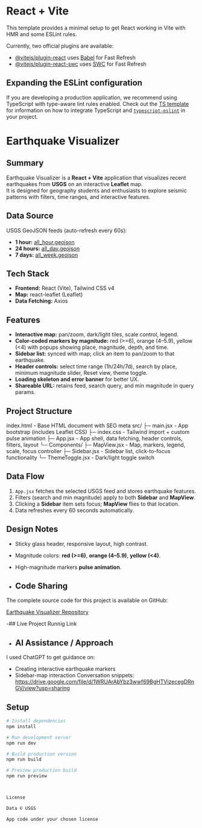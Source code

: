 # React + Vite

This template provides a minimal setup to get React working in Vite with HMR and some ESLint rules.

Currently, two official plugins are available:

- [@vitejs/plugin-react](https://github.com/vitejs/vite-plugin-react/blob/main/packages/plugin-react) uses [Babel](https://babeljs.io/) for Fast Refresh
- [@vitejs/plugin-react-swc](https://github.com/vitejs/vite-plugin-react/blob/main/packages/plugin-react-swc) uses [SWC](https://swc.rs/) for Fast Refresh

## Expanding the ESLint configuration

If you are developing a production application, we recommend using TypeScript with type-aware lint rules enabled. Check out the [TS template](https://github.com/vitejs/vite/tree/main/packages/create-vite/template-react-ts) for information on how to integrate TypeScript and [`typescript-eslint`](https://typescript-eslint.io) in your project.


# Earthquake Visualizer

## Summary
Earthquake Visualizer is a **React + Vite** application that visualizes recent earthquakes from **USGS** on an interactive **Leaflet** map.  
It is designed for geography students and enthusiasts to explore seismic patterns with filters, time ranges, and interactive features.

## Data Source
USGS GeoJSON feeds (auto-refresh every 60s):
- **1 hour:** [all_hour.geojson](https://earthquake.usgs.gov/earthquakes/feed/v1.0/summary/all_hour.geojson)  
- **24 hours:** [all_day.geojson](https://earthquake.usgs.gov/earthquakes/feed/v1.0/summary/all_day.geojson)  
- **7 days:** [all_week.geojson](https://earthquake.usgs.gov/earthquakes/feed/v1.0/summary/all_week.geojson)  

## Tech Stack
- **Frontend:** React (Vite), Tailwind CSS v4  
- **Map:** react-leaflet (Leaflet)  
- **Data Fetching:** Axios  

## Features
- **Interactive map:** pan/zoom, dark/light tiles, scale control, legend.  
- **Color-coded markers by magnitude:** red (>=6), orange (4–5.9), yellow (<4) with popups showing place, magnitude, depth, and time.  
- **Sidebar list:** synced with map; click an item to pan/zoom to that earthquake.  
- **Header controls:** select time range (1h/24h/7d), search by place, minimum magnitude slider, Reset view, theme toggle.  
- **Loading skeleton and error banner** for better UX.  
- **Shareable URL:** retains feed, search query, and min magnitude in query params.  

## Project Structure
index.html - Base HTML document with SEO meta
src/
├─ main.jsx - App bootstrap (includes Leaflet CSS)
├─ index.css - Tailwind import + custom pulse animation
├─ App.jsx - App shell, data fetching, header controls, filters, layout
└─ Components/
├─ MapView.jsx - Map, markers, legend, scale, focus controller
├─ Sidebar.jsx - Sidebar list, click-to-focus functionality
└─ ThemeToggle.jsx - Dark/light toggle switch


## Data Flow
1. `App.jsx` fetches the selected USGS feed and stores earthquake features.  
2. Filters (search and min magnitude) apply to both **Sidebar** and **MapView**.  
3. Clicking a **Sidebar** item sets focus; **MapView** flies to that location.  
4. Data refreshes every 60 seconds automatically.  

## Design Notes
- Sticky glass header, responsive layout, high contrast.  
- Magnitude colors: **red (>=6)**, **orange (4–5.9)**, **yellow (<4)**.  
- High-magnitude markers **pulse animation**.

- ## Code Sharing

The complete source code for this project is available on GitHub:

[Earthquake Visualizer Repository](https://github.com/ManishYadav52/Earthquake-Visualizer)

-## Live Project Runnig Link


- ## AI Assistance / Approach
I used ChatGPT to get guidance on:
- Creating interactive earthquake markers
- Sidebar-map interaction
Conversation snippets: https://drive.google.com/file/d/1WRUArAbYbz3wwf69BgHTVizecegDRnGV/view?usp=sharing

## Setup
```bash
# Install dependencies
npm install

# Run development server
npm run dev

# Build production version
npm run build

# Preview production build
npm run preview



License

Data © USGS

App code under your chosen license

